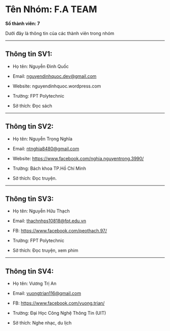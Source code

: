 # Tên Nhóm: F.A TEAM

**Số thành viên: 7**

Dưới đây là thông tin của các thành viên trong nhóm

---

## Thông tin SV1:

- Họ tên: Nguyễn Đình Quốc

- Email: nguyendinhquoc.dev@gmail.com

- Website: nguyendinhquoc.wordpress.com

- Trường: FPT Polytechnic

- Sở thích: Đọc sách

---
## Thông tin SV2:

- Họ tên: Nguyễn Trọng Nghĩa

- Email: ntnghia8480@gmail.com

- Website: https://www.facebook.com/nghia.nguyentrong.3990/

- Trường: Bách khoa TP.Hồ Chí Minh

- Sở thích: Đọc truyện.

---

## Thông tin SV3:

- Họ tên: Nguyễn Hữu Thạch

- Email: thachnhps10818@fpt.edu.vn

- FB: https://www.facebook.com/peothach.97/

- Trường: FPT Polytechnic

- Sở thích: Đọc truyện, xem phim

---

## Thông tin SV4:

- Họ tên: Vương Trị An

- Email: vuongtrian116@gmail.com

- FB: https://www.facebook.com/vuong.trian/

- Trường: Đại Học Công Nghệ Thông Tin (UIT)

- Sở thích: Nghe nhạc, du lịch
